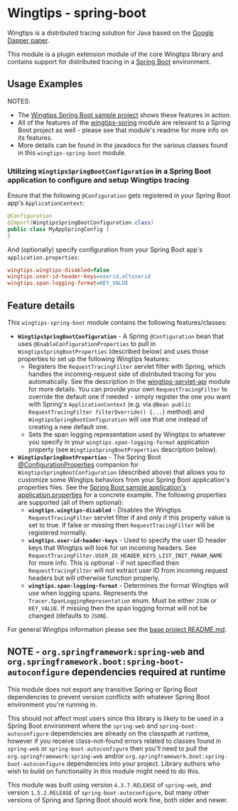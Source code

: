 # Wingtips - spring-boot

Wingtips is a distributed tracing solution for Java based on the 
[Google Dapper paper](http://static.googleusercontent.com/media/research.google.com/en/us/pubs/archive/36356.pdf). 

This module is a plugin extension module of the core Wingtips library and contains support for distributed tracing in a 
[Spring Boot](https://spring.io/guides/gs/spring-boot/) environment.

## Usage Examples

NOTES:

* The [Wingtips Spring Boot sample project](../samples/sample-spring-boot) shows these features in action.
* All of the features of the [wingtips-spring](../wingtips-spring) module are relevant to a Spring Boot project as 
well - please see that module's readme for more info on its features.
* More details can be found in the javadocs for the various classes found in this `wingtips-spring-boot` module.

### Utilizing `WingtipsSpringBootConfiguration` in a Spring Boot application to configure and setup Wingtips tracing

Ensure that the following `@Configuration` gets registered in your Spring Boot app's `ApplicationContext`:

``` java
@Configuration
@Import(WingtipsSpringBootConfiguration.class)
public class MyAppSpringConfig {
}
``` 

And (optionally) specify configuration from your Spring Boot app's `application.properties`:

``` ini
wingtips.wingtips-disabled=false
wingtips.user-id-header-keys=userid,altuserid
wingtips.span-logging-format=KEY_VALUE 
```

## Feature details

This `wingtips-spring-boot` module contains the following features/classes:

* **`WingtipsSpringBootConfiguration`** - A Spring `@Configuration` bean that uses `@EnableConfigurationProperties` to
pull in `WingtipsSpringBootProperties` (described below) and uses those properties to set up the following Wingtips 
features:
    - Registers the `RequestTracingFilter` servlet filter with Spring, which handles the incoming-request side of 
    distributed tracing for you automatically. See the description in the
    [wingtips-servlet-api](../wingtips-servlet-api) module for more details. You can provide your own 
    `RequestTracingFilter` to override the default one if needed - simply register the one you want with Spring's 
    `ApplicationContext` (e.g. via `@Bean public RequestTracingFilter filterOverride() {...}` method) and 
    `WingtipsSpringBootConfiguration` will use that one instead of creating a new default one.
    - Sets the span logging representation used by Wingtips to whatever you specify in your 
    `wingtips.span-logging-format` application property (see `WingtipsSpringBootProperties` description below).
* **`WingtipsSpringBootProperties`** - The Spring Boot 
[@ConfigurationProperties](https://docs.spring.io/spring-boot/docs/current/reference/html/boot-features-external-config.html#boot-features-external-config-typesafe-configuration-properties) 
companion for `WingtipsSpringBootConfiguration` (described above) that allows you to customize some Wingtips behaviors 
from your Spring Boot application's properties files. See the 
[Spring Boot sample application's application.properties](../samples/sample-spring-boot/src/main/resources/application.properties) 
for a concrete example. The following properties are supported (all of them optional):
    - **`wingtips.wingtips-disabled`** - Disables the Wingtips `RequestTracingFilter` servlet filter if and only if 
    this property value is set to true. If false or missing then `RequestTracingFilter` will be registered normally.
    - **`wingtips.user-id-header-keys`** - Used to specify the user ID header keys that Wingtips will look for on 
    incoming headers. See `RequestTracingFilter.USER_ID_HEADER_KEYS_LIST_INIT_PARAM_NAME` for more info. This is 
    optional - if not specified then `RequestTracingFilter` will not extract user ID from incoming request headers but 
    will otherwise function properly.
    - **`wingtips.span-logging-format`** - Determines the format Wingtips will use when logging spans. Represents the 
    `Tracer.SpanLoggingRepresentation` enum. Must be either `JSON` or `KEY_VALUE`. If missing then the span logging 
    format will not be changed (defaults to `JSON`).     

For general Wingtips information please see the [base project README.md](../README.md).

## NOTE - `org.springframework:spring-web` and `org.springframework.boot:spring-boot-autoconfigure` dependencies required at runtime

This module does not export any transitive Spring or Spring Boot dependencies to prevent version conflicts with 
whatever Spring Boot environment you're running in. 

This should not affect most users since this library is likely to be used in a Spring Boot environment where the 
`spring-web` and `spring-boot-autoconfigure` dependencies are already on the classpath at runtime, however if you 
receive class-not-found errors related to classes found in `spring-web` or `spring-boot-autoconfigure` then 
you'll need to pull the `org.springframework:spring-web` and/or `org.springframework.boot:spring-boot-autoconfigure` 
dependencies into your project. Library authors who wish to build on functionality in this module might need to do 
this.

This module was built using version `4.3.7.RELEASE` of `spring-web`, and version `1.5.2.RELEASE` of 
`spring-boot-autoconfigure`, but many other versions of Spring and Spring Boot should work fine, both older and newer.
